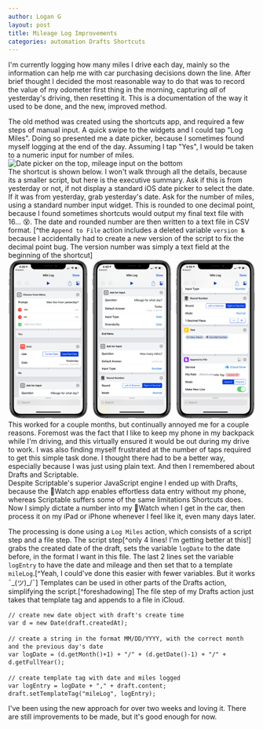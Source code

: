 ```yaml
---
author: Logan G
layout: post
title: Mileage Log Improvements
categories: automation Drafts Shortcuts
---
```


I'm currently logging how many miles I drive each day, mainly so the information can help me with car purchasing decisions down the line. After brief thought I decided the most reasonable way to do that was to record the value of my odometer first thing in the morning, capturing _all_ of yesterday's driving, then resetting it. This is a documentation of the way it used to be done, and the new, improved method.  

The old method was created using the shortcuts app, and required a few steps of manual input. A quick swipe to the widgets and I could tap "Log Miles". Doing so presented me a date picker, because I sometimes found myself logging at the end of the day. Assuming I tap "Yes", I would be taken to a numeric input for number of miles.   
![Date picker on the top, mileage input on the bottom](/images/mile-log/widget.jpeg)  
The shortcut is shown below. I won't walk through all the details, because its a smaller script, but here is the executive summary. Ask if this is from yesterday or not, if not display a standard iOS date picker to select the date. If it was from yesterday, grab yesterday's date. Ask for the number of miles, using a standard number input widget. This is rounded to one decimal point, because I found sometimes shortcuts would output my final text file with 16… 😵. The date and rounded number are then written to a text file in CSV format. [^the `Append to File` action includes a deleted variable `version №` because I accidentally had to create a new version of the script to fix the decimal point bug. The version number was simply a text field at the beginning of the shortcut]  
![The shortcut as seen on my iPhone](/images/mile-log/shortcut-01.png)
This worked for a couple months, but continually annoyed me for a couple reasons. Foremost was the fact that I like to keep my phone in my backpack while I'm driving, and this virtually ensured it would be out during my drive to work. I was also finding myself frustrated at the number of taps required to get this simple task done. I thought there had to be a better way, especially because I was just using plain text. And then I remembered about Drafts and Scriptable.  
Despite Scriptable's superior JavaScript engine I ended up with Drafts, because the Watch app enables effortless data entry without my phone, whereas Scriptable suffers some of the same limitations Shortcuts does. Now I simply dictate a number into my Watch when I get in the car, then process it on my iPad or iPhone whenever I feel like it, even many days later.  

The processing is done using a `Log Miles` action, which consists of a script step and a file step. The script step[^only 4 lines! I'm getting better at this!] grabs the created date of the draft, sets the variable `logDate` to the date before, in the format I want in this file. The last 2 lines set the variable `logEntry` to have the date and mileage and then set that to a template `mileLog`.[^Yeah, I could've done this easier with fewer variables. But it works ¯\_(ツ)_/¯] Templates can be used in other parts of the Drafts action, simplifying the script.[^foreshadowing] The file step of my Drafts action just takes that template tag and appends to a file in iCloud. 

	// create new date object with draft's create time
	var d = new Date(draft.createdAt);
	
	// create a string in the format MM/DD/YYYY, with the correct month and the previous day's date
	var logDate = (d.getMonth()+1) + "/" + (d.getDate()-1) + "/" + d.getFullYear();
	
	// create template tag with date and miles logged
	var logEntry = logDate + "," + draft.content;
	draft.setTemplateTag("mileLog", logEntry);

I've been using the new approach for over two weeks and loving it. There are still improvements to be made, but it's good enough for now.